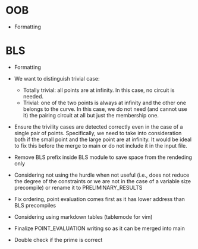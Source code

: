 # OOB

- Formatting

# BLS

- Formatting

- We want to distinguish trivial case:
    - Totally trivial: all points are at infinity. In this case, no circuit is needed.
    - Trivial: one of the two points is always at infinity and the other one belongs to the curve. In this case, we do not need (and cannot use it) the pairing circuit at all but just the membership one.
- Ensure the trivility cases are detected correctly even in the case of a single pair of points. Specifically, we need to take into consideration both if the small point and the large point are at infinity. It would be ideal to fix this before the merge to main or do not include it in the input file.


- Remove BLS prefix inside BLS module to save space from the rendeding only

- Considering not using the hurdle when not useful (i.e., does not reduce the degree of the constraints or we are not in the case of a variable size precompile) or rename it to PRELIMINARY_RESULTS

- Fix ordering, point evaluation comes first as it has lower address than BLS precompiles

- Considering using markdown tables (tablemode for vim)

- Finalize POINT_EVALUATION writing so as it can be merged into main

- Double check if the prime is correct